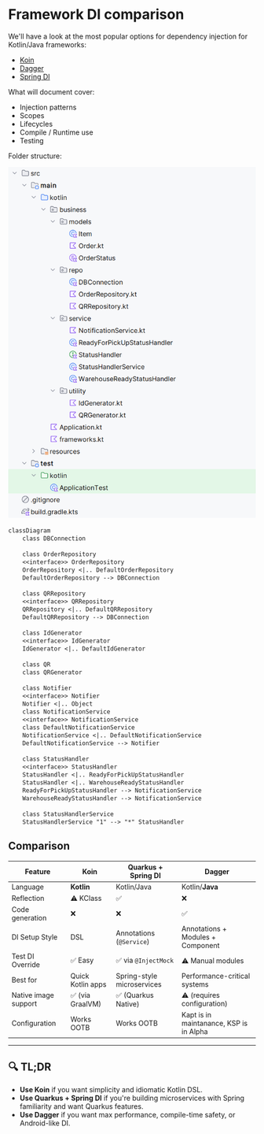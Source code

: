 # Framework DI comparison

We'll have a look at the most popular options for dependency injection for Kotlin/Java frameworks:

- [Koin](./docs/Koin.md)
- [Dagger](./docs/Dagger.md)
- [Spring DI](./docs/SpringDI.md)

What will document cover:

- Injection patterns
- Scopes
- Lifecycles
- Compile / Runtime use
- Testing

Folder structure:

![folder structure](./docs/folder-structure.png)

```mermaid
classDiagram
    class DBConnection

    class OrderRepository
    <<interface>> OrderRepository
    OrderRepository <|.. DefaultOrderRepository
    DefaultOrderRepository --> DBConnection

    class QRRepository
    <<interface>> QRRepository
    QRRepository <|.. DefaultQRRepository
    DefaultQRRepository --> DBConnection

    class IdGenerator
    <<interface>> IdGenerator
    IdGenerator <|.. DefaultIdGenerator

    class QR
    class QRGenerator

    class Notifier
    <<interface>> Notifier
    Notifier <|.. Object
    class NotificationService
    <<interface>> NotificationService
    class DefaultNotificationService
    NotificationService <|.. DefaultNotificationService
    DefaultNotificationService --> Notifier

    class StatusHandler
    <<interface>> StatusHandler
    StatusHandler <|.. ReadyForPickUpStatusHandler
    StatusHandler <|.. WarehouseReadyStatusHandler
    ReadyForPickUpStatusHandler --> NotificationService
    WarehouseReadyStatusHandler --> NotificationService

    class StatusHandlerService
    StatusHandlerService "1" --> "*" StatusHandler
```

## Comparison

| Feature                       | Koin             | Quarkus + Spring DI     | Dagger                |
|-------------------------------|------------------|--------------------------|------------------------|
| Language                      | __Kotlin__      | Kotlin/Java              | Kotlin/__Java__            |
| Reflection                    | ⚠️ KClass        | ✅                       | ❌ |
| Code generation               | ❌                | ❌                       | ✅                     |
| DI Setup Style                | DSL              | Annotations (`@Service`) | Annotations + Modules + Component  |
| Test DI Override              | ✅ Easy           | ✅ via `@InjectMock`      | ⚠️ Manual modules      |
| Best for                      | Quick Kotlin apps| Spring-style microservices | Performance-critical systems |
| Native image support          | ✅ (via GraalVM)  | ✅ (Quarkus Native)       | ⚠️ (requires configuration) |
| Configuration          | Works OOTB  | Works OOTB       | Kapt is in maintanance, KSP is in Alpha |

---

## 🔍 TL;DR

- __Use Koin__ if you want simplicity and idiomatic Kotlin DSL.
- __Use Quarkus + Spring DI__ if you're building microservices with Spring familiarity and want Quarkus features.
- __Use Dagger__ if you want max performance, compile-time safety, or Android-like DI.
